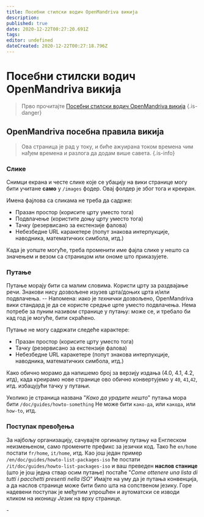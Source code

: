 ```yaml
---
title: Посебни стилски водич OpenMandriva викија
description: 
published: true
date: 2020-12-22T00:27:20.691Z
tags: 
editor: undefined
dateCreated: 2020-12-22T00:27:18.796Z
---
```


# Посебни стилски водич OpenMandriva викија
> Прво прочитајте [Посебни стилски водич OpenMandriva викија](/en/doc/omawiki-style-guide)
{.is-danger}

## OpenMandriva посебна правила викија

> Ова страница је рад у току, и биће ажуирана током времена чим нађем времена и разлога да додам више савета.
{.is-info}


### Слике
Снимци екрана и честе слике које се убацију на вики странице могу бити учитане **само** у `/images` фодер.
Овај фолдер је због тога и креиран.

Имена фајлова са сликама не треба да садрже:
- Празан простор (корисите црту уместо тога)
- Подвлачење (користите доњу црту уместо тога)
- Тачку (резервисано за екстензије фалова)
- Небезбедне URL каракетере (попут знакова интерпукције, наводника, математичких симбола, итд.)

Када је уопште могуће, треба променити име фајла слике у нешто са значењем и везом са страницом или ономе што приказујете.

### Путање
Путање морају бити са малим словима. Користи црту за раздвајање речи.
Знакови нису дозвољене изузев црта/доњих црта и/или подвлачења.
-- Напомена: иако је *технички* дозвољено,  OpenMandriva вики стандард је да се користе средње црте уместо подвлачења.
Нема потребе за пуним називом странице у путању: може се, и требало би кад год је могуће, бити скраћено.

Путање не могу садржати следеће карактере:
- Празан простор (корисите црту уместо тога)
- Тачку (резервисано за екстензије фалова)
- Небезбедне URL каракетере (попут знакова интерпукције, наводника, математичких симбола, итд.)

Како обично морамо да напишемо број за верзију издања (4.0, 4.1, 4.2, итд), када креирамо нове странице ово обично конвертујемо у `40`, `41`,`42`, итд. избацујући тачку у путањи.

Уколико је страница названа "*Како да урадите нешто*" путања мора бити `/doc/guides/howto-something`
Не може бити `како-да`, или `какода`, или `how-to`, итд.

### Поступак превођења
За најбољу организацију, сачувајте оргиналну путању на Енглеском неизмењеном, само промените префикс за језички код. Тако ће `en/home` постати `fr/home`, `it/home`, итд.
Као још један пример `/en/doc/guides/howto-list-packages-iso` ће постати `/it/doc/guides/howto-list-packages-iso` и ваш преведен **наслов станице** (што је још једна ствар осим путање) постаће "*Come ottenere una lista di tutti i pacchetti presenti nella ISO*"
Имајте на уму да је путања конвенција, а да наслов странице може бити било шта на сопственом језику.
Горе надевени поступак је међутим упрошћен и аутоматски се изводи кликом на иконицу *Језик* <i class="v-icon mdi mdi-web"></i> на врху странице.

\-






